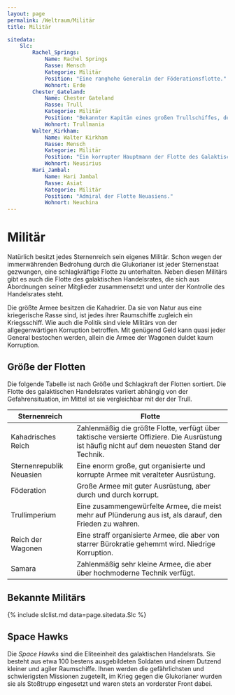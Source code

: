 ```yaml
---
layout: page
permalink: /Weltraum/Militär
title: Militär

sitedata:
    Slc:
        Rachel_Springs:
            Name: Rachel Springs
            Rasse: Mensch
            Kategorie: Militär
            Position: "Eine ranghohe Generalin der Föderationsflotte."
            Wohnort: Erde
        Chester_Gateland:
            Name: Chester Gateland
            Rasse: Trull
            Kategorie: Militär
            Position: "Bekannter Kapitän eines großen Trullschiffes, der Gateland."
            Wohnort: Trullmania
        Walter_Kirkham:
            Name: Walter Kirkham
            Rasse: Mensch
            Kategorie: Militär
            Position: "Ein korrupter Hauptmann der Flotte des Galaktischen Handelsrats."
            Wohnort: Neusirius
        Hari_Jambal:
            Name: Hari Jambal
            Rasse: Asiat
            Kategorie: Militär
            Position: "Admiral der Flotte Neuasiens."
            Wohnort: Neuchina
---
```


# Militär

Natürlich besitzt jedes Sternenreich sein eigenes Militär. Schon wegen der immerwährenden Bedrohung durch die Glukorianer ist jeder Sternenstaat gezwungen, eine schlagkräftige Flotte zu unterhalten. Neben diesen Militärs gibt es auch die Flotte des galaktischen Handelsrates, die sich aus Abordnungen seiner Mitglieder zusammensetzt und unter der Kontrolle des Handelsrates steht.

Die größte Armee besitzen die Kahadrier. Da sie von Natur aus eine kriegerische Rasse sind, ist jedes ihrer Raumschiffe zugleich ein Kriegsschiff. Wie auch die Politik sind viele Militärs von der allgegenwärtigen Korruption betroffen. Mit genügend Geld kann quasi jeder General bestochen werden, allein die Armee der Wagonen duldet kaum Korruption.

## Größe der Flotten

Die folgende Tabelle ist nach Größe und Schlagkraft der Flotten sortiert. Die Flotte des galaktischen Handelsrates variiert abhängig von der Gefahrensituation, im Mittel ist sie vergleichbar mit der der Trull.

| Sternenreich | Flotte |
| ------------ | ------ |
| Kahadrisches Reich | Zahlenmäßig die größte Flotte, verfügt über taktische versierte Offiziere. Die Ausrüstung ist häufig nicht auf dem neuesten Stand der Technik. |
| Sternenrepublik Neuasien | Eine enorm große, gut organisierte und korrupte Armee mit veralteter Ausrüstung. |
| Föderation | Große Armee mit guter Ausrüstung, aber durch und durch korrupt. |
| Trullimperium | Eine zusammengewürfelte Armee, die meist mehr auf Plünderung aus ist, als darauf, den Frieden zu wahren. |
| Reich der Wagonen | Eine straff organisierte Armee, die aber von starrer Bürokratie gehemmt wird. Niedrige Korruption. |
| Samara | Zahlenmäßig sehr kleine Armee, die aber über hochmoderne Technik verfügt. |

## Bekannte Militärs

{% include slclist.md data=page.sitedata.Slc %}

## Space Hawks

Die *Space Hawks* sind die Eliteeinheit des galaktischen Handelsrats. Sie besteht aus etwa 100 bestens ausgebildeten Soldaten und einem Dutzend kleiner und agiler Raumschiffe. Ihnen werden die gefährlichsten und schwierigsten Missionen zugeteilt, im Krieg gegen die Glukorianer wurden sie als Stoßtrupp eingesetzt und waren stets an vorderster Front dabei.
